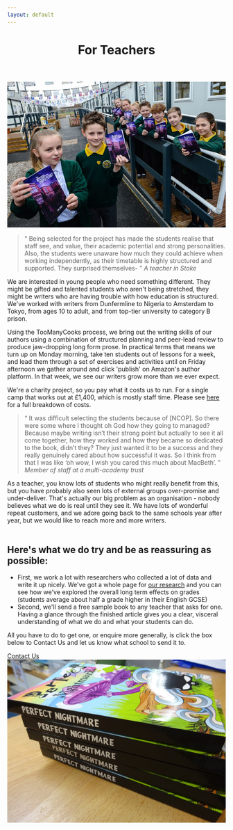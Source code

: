 ```yaml
---
layout: default
---
```

<header class="portfolio-header">
  <h1>For Teachers</h1>
</header>

<img src="images/holdingbooks.jpg" alt="Children holding books and smiling" />


<blockquote>
<q>
Being selected for the project has made the students realise that staff see, and value, their academic potential and strong personalities. Also, the students were unaware how much they could achieve when working independently, as their timetable is highly structured and supported. They surprised themselves-
</q>
<cite>A teacher in Stoke</cite>

</blockquote>

We are interested in young people who need something different.  They might be gifted and talented students who aren't being stretched, they might be writers who are having trouble with how education is structured. We've worked with writers from Dunfermline to Nigeria to Amsterdam to Tokyo, from ages 10 to adult, and from top-tier university to category B prison.

Using the TooManyCooks process, we bring out the writing skills of our authors using a combination of structured planning and peer-lead review to produce jaw-dropping long form prose. In practical terms that means we turn up on Monday morning, take ten students out of lessons for a week, and lead them through a set of exercises and activities until on Friday afternoon we gather around and click 'publish' on Amazon's author platform. In that week, we see our writers grow more than we ever expect. 

We're a charity project, so you pay what it costs us to run.  For a single camp that works out at £1,400, which is mostly staff time. Please see [here](https://equalitytime.co.uk/6417/2020/03/02/analysis-of-white-water-writers-camp-costs/) for a full breakdown of costs.


<blockquote><q>
It was difficult selecting the students because of [NCOP]. So there were some where I thought oh God how they going to managed? Because maybe writing isn’t their strong point but actually to see it all come together, how they worked and how they became so dedicated to the book, didn’t they? They just wanted it to be a success and they really genuinely cared about how successful it was. So I think from that I was like ‘oh wow, I wish you cared this much about MacBeth’.
</q>
<cite>Member of staff at a multi-academy trust</cite>
</blockquote> 

As a teacher, you know lots of students who might really benefit from this, but you have probably also seen lots of external groups over-promise and under-deliver.  That's actually our big problem as an organisation - nobody believes what we do is real until they see it. We have lots of wonderful repeat customers, and we adore going back to the same schools year after year, but we would like to reach more and more writers.
<br><br>

<h2> Here's what we do try and be as reassuring as possible: </h2>

* First, we work a lot with researchers who collected a lot of data and write it up nicely.  We've got a whole page for [our research](research) and you can see how we've explored the overall long term effects on grades (students average about half a grade higher in their English GCSE)  
* Second, we'll send a free sample book to any teacher that asks for one. Having a glance through the finished article gives you a clear, visceral understanding of what we do and what your students can do. 

All you have to do to get one, or enquire more generally, is click the box below to Contact Us and let us know what school to send it to. 

<div class="link-container">
<a class="box" href="{{site.baseurl}}/contact.html">Contact Us</a>  
</div>




<img src="images/index.png" alt="A pile of books" />

